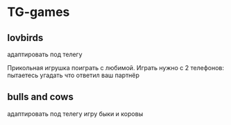 # TG-games

## lovbirds

адаптировать под телегу 

Прикольная игрушка поиграть с любимой. Играть нужно с 2 телефонов: пытаетесь угадать что ответил ваш партнёр

## bulls and cows

адаптировать под телегу игру быки и коровы

